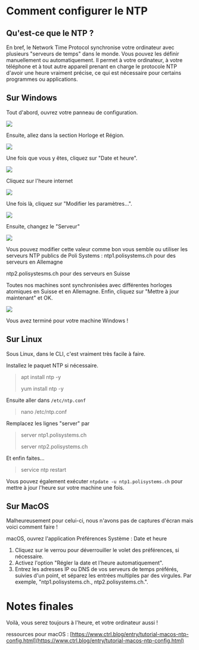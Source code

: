 # Comment configurer le NTP

## Qu'est-ce que le NTP ?

En bref, le Network Time Protocol synchronise votre ordinateur avec plusieurs "serveurs de temps" dans le monde. Vous pouvez les définir manuellement ou automatiquement. Il permet à votre ordinateur, à votre téléphone et à tout autre appareil prenant en charge le protocole NTP d'avoir une heure vraiment précise, ce qui est nécessaire pour certains programmes ou applications.

## Sur Windows

Tout d'abord, ouvrez votre panneau de configuration.

![](https://i.imgur.com/pFiEIrD.png)

Ensuite, allez dans la section Horloge et Région.

![](https://i.imgur.com/X2cR64S.png)

Une fois que vous y êtes, cliquez sur "Date et heure".

![](https://i.imgur.com/lc5aA5V.png)

Cliquez sur l'heure internet

![](https://i.imgur.com/xHQokH4.png)

Une fois là, cliquez sur "Modifier les paramètres...".

![](https://i.imgur.com/y3dDaRy.png)

Ensuite, changez le "Serveur"

![](https://i.imgur.com/0gvdBtR.png)

Vous pouvez modifier cette valeur comme bon vous semble ou utiliser les serveurs NTP publics de Poli Systems :
ntp1.polisystems.ch pour des serveurs en Allemagne

ntp2.polisystesms.ch pour des serveurs en Suisse

Toutes nos machines sont synchronisées avec différentes horloges atomiques en Suisse et en Allemagne.
Enfin, cliquez sur "Mettre à jour maintenant" et OK.

![](https://i.imgur.com/J5DwOeV.png)

Vous avez terminé pour votre machine Windows !

## Sur Linux

Sous Linux, dans le CLI, c'est vraiment très facile à faire.

Installez le paquet NTP si nécessaire.

> apt install ntp -y
> 
> yum install ntp -y

Ensuite aller dans  `/etc/ntp.conf` 

> nano /etc/ntp.conf

Remplacez les lignes "server" par

> server ntp1.polisystems.ch
> 
> server ntp2.polisystems.ch

Et enfin faites...

> service ntp restart

Vous pouvez également exécuter `ntpdate -u ntp1.polisystems.ch` pour mettre à jour l'heure sur votre machine une fois.

## Sur MacOS

Malheureusement pour celui-ci, nous n'avons pas de captures d'écran mais voici comment faire !

macOS, ouvrez l'application Préférences Système : Date et heure

1.  Cliquez sur le verrou pour déverrouiller le volet des préférences, si nécessaire. 
2.  Activez l'option "Régler la date et l'heure automatiquement". 
3.  Entrez les adresses IP ou DNS de vos serveurs de temps préférés, suivies d'un point, et séparez les entrées multiples par des virgules. Par exemple, "ntp1.polisystems.ch., ntp2.polisystems.ch.".

# Notes finales

Voilà, vous serez toujours à l'heure, et votre ordinateur aussi !

ressources pour macOS : [https://www.ctrl.blog/entry/tutorial-macos-ntp-config.html](https://www.ctrl.blog/entry/tutorial-macos-ntp-config.html)
